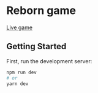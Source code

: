 # Reborn game

[Live game](https://parallel-reborn.herokuapp.com/)

## Getting Started

First, run the development server:

```bash
npm run dev
# or
yarn dev
```